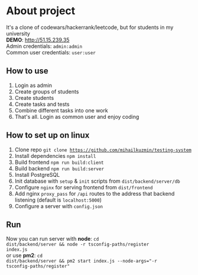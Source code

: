 # About project
It's a clone of codewars/hackerrank/leetcode, but for students in my university
<br />
**DEMO**: http://51.15.239.35
<br />
Admin credentials: <code>admin:admin</code>
<br />
Common user credentials: <code>user:user</code>

## How to use
1. Login as admin
2. Create groups of students
3. Create students
4. Create tasks and tests
5. Combine different tasks into one work
6. That's all. Login as common user and enjoy coding

## How to set up on linux
1. Clone repo <code>git clone https://github.com/mihailkuzmin/testing-system </code>
2. Install dependencies <code>npm install</code>
3. Build frontend <code>npm run build:client</code>
4. Build backend <code>npm run build:server</code>
5. Install PostgreSQL
6. Init database with <code>setup</code> & <code>init</code> scripts from <code>dist/backend/server/db</code>
7. Configure <code>nginx</code> for serving frontend from <code>dist/frontend</code>
8. Add nginx <code>proxy_pass</code> for <code>/api</code> routes to the address that backend listening 
(default is <code>localhost:5000</code>)
9. Configure a server with <code>config.json</code>

## Run
Now you can run server with **node**: <code>cd dist/backend/server && node -r tsconfig-paths/register index.js</code>
<br />
or use **pm2**: <code>cd dist/backend/server && pm2 start index.js --node-args="-r tsconfig-paths/register"</code>